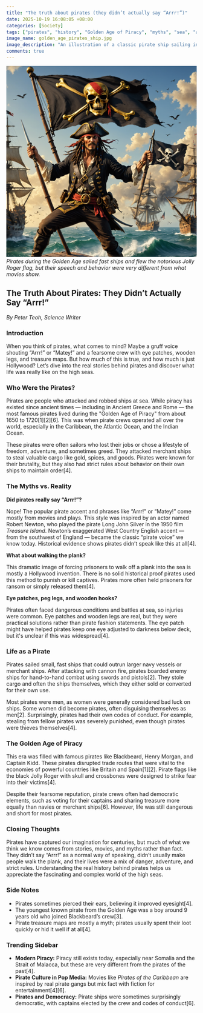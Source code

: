 ```yaml
---
title: "The truth about pirates (they didn’t actually say “Arrr!”)"
date: 2025-10-19 16:08:05 +08:00
categories: [Society]
tags: ["pirates", "history", "Golden Age of Piracy", "myths", "sea", "adventure"]
image_name: golden_age_pirates_ship.jpg
image_description: "An illustration of a classic pirate ship sailing in the Caribbean during the Golden Age of Piracy (1650-1720), with pirate flags (Jolly Roger) flying and pirates dressed in period-accurate attire without exaggerated Hollywood stereotypes."
comments: true
---
```



![Pirates during the Golden Age sailed fast ships and flew the notorious Jolly Roger flag, but their speech and behavior were very different from what movies show.](/assets/images/golden_age_pirates_ship.jpg)
*Pirates during the Golden Age sailed fast ships and flew the notorious Jolly Roger flag, but their speech and behavior were very different from what movies show.*

<!-- Image Description: An illustration of a classic pirate ship sailing in the Caribbean during the Golden Age of Piracy (1650-1720), with pirate flags (Jolly Roger) flying and pirates dressed in period-accurate attire without exaggerated Hollywood stereotypes. -->


## The Truth About Pirates: They Didn’t Actually Say “Arrr!”

*By Peter Teoh, Science Writer*

### Introduction

When you think of pirates, what comes to mind? Maybe a gruff voice shouting “Arrr!” or “Matey!” and a fearsome crew with eye patches, wooden legs, and treasure maps. But how much of this is true, and how much is just Hollywood? Let’s dive into the real stories behind pirates and discover what life was really like on the high seas.

### Who Were the Pirates?

Pirates are people who attacked and robbed ships at sea. While piracy has existed since ancient times — including in Ancient Greece and Rome — the most famous pirates lived during the "Golden Age of Piracy" from about 1650 to 1720[1][2][6]. This was when pirate crews operated all over the world, especially in the Caribbean, the Atlantic Ocean, and the Indian Ocean.

These pirates were often sailors who lost their jobs or chose a lifestyle of freedom, adventure, and sometimes greed. They attacked merchant ships to steal valuable cargo like gold, spices, and goods. Pirates were known for their brutality, but they also had strict rules about behavior on their own ships to maintain order[4].

### The Myths vs. Reality

**Did pirates really say “Arrr!”?**

Nope! The popular pirate accent and phrases like “Arrr!” or “Matey!” come mostly from movies and plays. This style was inspired by an actor named Robert Newton, who played the pirate Long John Silver in the 1950 film *Treasure Island*. Newton’s exaggerated West Country English accent — from the southwest of England — became the classic “pirate voice” we know today. Historical evidence shows pirates didn’t speak like this at all[4].

**What about walking the plank?**

This dramatic image of forcing prisoners to walk off a plank into the sea is mostly a Hollywood invention. There is no solid historical proof pirates used this method to punish or kill captives. Pirates more often held prisoners for ransom or simply released them[4].

**Eye patches, peg legs, and wooden hooks?**

Pirates often faced dangerous conditions and battles at sea, so injuries were common. Eye patches and wooden legs are real, but they were practical solutions rather than pirate fashion statements. The eye patch might have helped pirates keep one eye adjusted to darkness below deck, but it's unclear if this was widespread[4].

### Life as a Pirate

Pirates sailed small, fast ships that could outrun larger navy vessels or merchant ships. After attacking with cannon fire, pirates boarded enemy ships for hand-to-hand combat using swords and pistols[2]. They stole cargo and often the ships themselves, which they either sold or converted for their own use.

Most pirates were men, as women were generally considered bad luck on ships. Some women did become pirates, often disguising themselves as men[2]. Surprisingly, pirates had their own codes of conduct. For example, stealing from fellow pirates was severely punished, even though pirates were thieves themselves[4].

### The Golden Age of Piracy

This era was filled with famous pirates like Blackbeard, Henry Morgan, and Captain Kidd. These pirates disrupted trade routes that were vital to the economies of powerful countries like Britain and Spain[1][2]. Pirate flags like the black Jolly Roger with skull and crossbones were designed to strike fear into their victims[4].

Despite their fearsome reputation, pirate crews often had democratic elements, such as voting for their captains and sharing treasure more equally than navies or merchant ships[6]. However, life was still dangerous and short for most pirates.

### Closing Thoughts

Pirates have captured our imagination for centuries, but much of what we think we know comes from stories, movies, and myths rather than fact. They didn’t say “Arrr!” as a normal way of speaking, didn’t usually make people walk the plank, and their lives were a mix of danger, adventure, and strict rules. Understanding the real history behind pirates helps us appreciate the fascinating and complex world of the high seas.

### Side Notes

- Pirates sometimes pierced their ears, believing it improved eyesight[4].
- The youngest known pirate from the Golden Age was a boy around 9 years old who joined Blackbeard’s crew[3].
- Pirate treasure maps are mostly a myth; pirates usually spent their loot quickly or hid it well if at all[4].

### Trending Sidebar

- **Modern Piracy:** Piracy still exists today, especially near Somalia and the Strait of Malacca, but these are very different from the pirates of the past[4].
- **Pirate Culture in Pop Media:** Movies like *Pirates of the Caribbean* are inspired by real pirate gangs but mix fact with fiction for entertainment[4][6].
- **Pirates and Democracy:** Pirate ships were sometimes surprisingly democratic, with captains elected by the crew and codes of conduct[6].
